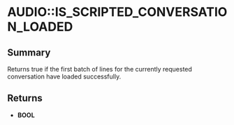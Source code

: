 # AUDIO::IS_SCRIPTED_CONVERSATION_LOADED

## Summary
Returns true if the first batch of lines for the currently requested conversation have loaded successfully.

## Returns
* **BOOL**